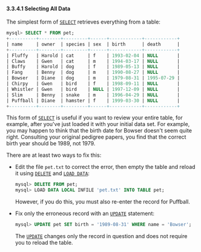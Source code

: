 #### 3.3.4.1 Selecting All Data

The simplest form of [`SELECT`](https://dev.mysql.com/doc/refman/8.0/en/select.html) retrieves everything from a table:

```sql
mysql> SELECT * FROM pet;
+----------+--------+---------+------+------------+------------+
| name     | owner  | species | sex  | birth      | death      |
+----------+--------+---------+------+------------+------------+
| Fluffy   | Harold | cat     | f    | 1993-02-04 | NULL       |
| Claws    | Gwen   | cat     | m    | 1994-03-17 | NULL       |
| Buffy    | Harold | dog     | f    | 1989-05-13 | NULL       |
| Fang     | Benny  | dog     | m    | 1990-08-27 | NULL       |
| Bowser   | Diane  | dog     | m    | 1979-08-31 | 1995-07-29 |
| Chirpy   | Gwen   | bird    | f    | 1998-09-11 | NULL       |
| Whistler | Gwen   | bird    | NULL | 1997-12-09 | NULL       |
| Slim     | Benny  | snake   | m    | 1996-04-29 | NULL       |
| Puffball | Diane  | hamster | f    | 1999-03-30 | NULL       |
+----------+--------+---------+------+------------+------------+
```

This form of [`SELECT`](https://dev.mysql.com/doc/refman/8.0/en/select.html) is useful if you want to review your entire table, for example, after you've just loaded it with your initial data set. For example, you may happen to think that the birth date for Bowser doesn't seem quite right. Consulting your original pedigree papers, you find that the correct birth year should be 1989, not 1979.

There are at least two ways to fix this:

- Edit the file `pet.txt` to correct the error, then empty the table and reload it using [`DELETE`](https://dev.mysql.com/doc/refman/8.0/en/delete.html) and [`LOAD DATA`](https://dev.mysql.com/doc/refman/8.0/en/load-data.html):
    ```sql
    mysql> DELETE FROM pet;
    mysql> LOAD DATA LOCAL INFILE 'pet.txt' INTO TABLE pet;
    ```
    However, if you do this, you must also re-enter the record for Puffball.

- Fix only the erroneous record with an [`UPDATE`](https://dev.mysql.com/doc/refman/8.0/en/update.html) statement:
    ```sql
    mysql> UPDATE pet SET birth = '1989-08-31' WHERE name = 'Bowser';
    ```
    The [`UPDATE`](https://dev.mysql.com/doc/refman/8.0/en/update.html) changes only the record in question and does not require you to reload the table.